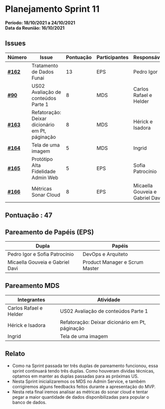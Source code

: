 # Planejamento Sprint 11

**Período: 18/10/2021 a 24/10/2021**<br>
**Data da Reunião: 16/10/2021**


## Issues
| Número | Issue | Pontuação | Participantes | Responsável |
|--------|-------|-----------|---------------|-------------|
| [**#162**](https://github.com/fga-eps-mds/2021.1-Multilind-Docs/issues/162) |Tratamento de Dados Funai | 13 | EPS| Pedro Igor |
| [**#90**](https://github.com/fga-eps-mds/2021.1-Multilind-Docs/issues/90) | US02 Avaliação de conteúdos Parte 1 | 8 | MDS | Carlos Rafael e Helder |
| [**#163**](https://github.com/fga-eps-mds/2021.1-Multilind-Docs/issues/163) | Refatoração: Deixar dicionário em Pt, páginação | 8 | MDS | Hérick e Isadora |
| [**#164**](https://github.com/fga-eps-mds/2021.1-Multilind-Docs/issues/164) | Tela de uma imagem | 5 |MDS | Ingrid |
| [**#165**](https://github.com/fga-eps-mds/2021.1-Multilind-Docs/issues/165) | Protótipo Alta Fidelidade Admin Web | 5 | EPS | Sofia Patrocínio |
| [**#166**](https://github.com/fga-eps-mds/2021.1-Multilind-Docs/issues/166) | Métricas Sonar Cloud | 8 | EPS | Micaella Gouveia e Gabriel Davi |

## Pontuação : 47

## Pareamento de Papéis (EPS)
| Dupla | Papéis |
|-------|--------|
| Pedro Igor e Sofia Patrocínio | DevOps e Arquiteto |
| Micaella Gouveia e Gabriel Davi | Product Manager e Scrum Master |

## Pareamento MDS
| Integrantes | Atividade |
|-------------|-----------|
| Carlos Rafael e Helder | US02 Avaliação de conteúdos Parte 1 |
| Hérick e Isadora | Refatoração: Deixar dicionário em Pt, páginação |
| Ingrid | Tela de uma imagem |


## Relato
* Como na Sprint passada ter três duplas de pareamento funcionou, essa sprint continuará tendo três duplas. Como houveram dívidas técnicas, optamos em manter as duplas passadas para as próximas US.
* Nesta Sprint inicializaremos os MDS no Admin Service, e também corrigiremos alguns feedbacks feitos durante a apresentação do MVP.
* Nesta reta final iremos analisar as métricas do sonar cloud e tentar pegar a maior quantidade de dados disponibilizadas para popular o banco de dados.


